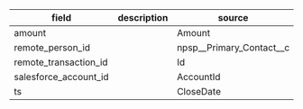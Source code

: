 |field|description|source|
|---|---|---|
|amount||Amount|
|remote_person_id||npsp__Primary_Contact__c|
|remote_transaction_id||Id|
|salesforce_account_id||AccountId|
|ts||CloseDate|
